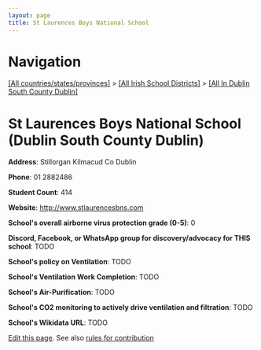```yaml
---
layout: page
title: St Laurences Boys National School
---
```

# Navigation

[[All countries/states/provinces]](../../..) > [[All Irish School Districts]](../..) > [[All In Dublin South County Dublin]](..)

# St Laurences Boys National School (Dublin South County Dublin)

**Address**: Stillorgan Kilmacud Co Dublin

**Phone**: 01 2882486

**Student Count**: 414

**Website**: <http://www.stlaurencesbns.com>

**School's overall airborne virus protection grade (0-5)**: 0

**Discord, Facebook, or WhatsApp group for discovery/advocacy for THIS school**: TODO

**School's policy on Ventilation**: TODO

**School's Ventilation Work Completion**: TODO

**School's Air-Purification**: TODO

**School's CO2 monitoring to actively drive ventilation and filtration**: TODO

**School's Wikidata URL**: TODO


[Edit this page](https://github.com/ventilate-schools/Ireland/edit/main/./Dublin_South_County_Dublin/St_Laurences_Boys_National_School.md). See also [rules for contribution](../../../contribution-rules/)